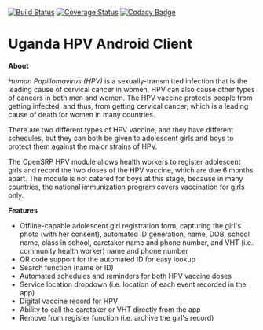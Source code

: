 [![Build Status](https://travis-ci.org/OpenSRP/opensrp-client-uganda-hpv.svg?branch=master)](https://travis-ci.org/OpenSRP/opensrp-client-uganda-hpv) [![Coverage Status](https://coveralls.io/repos/github/OpenSRP/opensrp-client-uganda-hpv/badge.svg?branch=master)](https://coveralls.io/github/OpenSRP/opensrp-client-uganda-hpv?branch=master)
[![Codacy Badge](https://api.codacy.com/project/badge/Grade/4a58cd4e1748432780ac66a9fbee0394)](https://www.codacy.com/app/OpenSRP/opensrp-client-uganda-hpv?utm_source=github.com&amp;utm_medium=referral&amp;utm_content=OpenSRP/opensrp-client-uganda-hpv&amp;utm_campaign=Badge_Grade)

# Uganda HPV Android Client

**About**

*Human Papillomavirus (HPV)* is a sexually-transmitted infection that is the leading cause of cervical cancer in women. HPV can also cause other types of cancers in both men and women. The HPV vaccine protects people from getting infected, and thus, from getting cervical cancer, which is a leading cause of death for women in many countries.

There are two different types of HPV vaccine, and they have different schedules, but they can both be given to adolescent girls and boys to protect them against the major strains of HPV.

The OpenSRP HPV module allows health workers to register adolescent girls and record the two doses of the HPV vaccine, which are due 6 months apart. The module is not catered for boys at this stage, because in many countries, the national immunization program covers vaccination for girls only.

**Features**
- Offline-capable adolescent girl registration form, capturing the girl's photo (with her consent), automated ID generation, name, DOB, school name, class in school, caretaker name and phone number, and VHT (i.e. community health worker) name and phone number
- QR code support for the automated ID for easy lookup
- Search function (name or ID)
- Automated schedules and reminders for both HPV vaccine doses
- Service location dropdown (i.e. location of each event recorded in the app)
- Digital vaccine record for HPV
- Ability to call the caretaker or VHT directly from the app
- Remove from register function (i.e. archive the girl's record)
